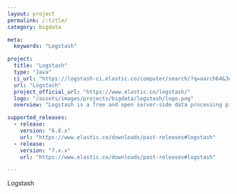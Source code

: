 ```yaml
---
layout: project
permalink: /:title/
category: bigdata

meta:
  keywords: "Logstash"

project:
  title: "Logstash"
  type: "Java"
  ci_url: "https://logstash-ci.elastic.co/computer/search/?q=aarch64&Jenkins-Crumb=fc179e0b76031b4d1ab62e53f5e30dd7d62a39f4e56bb94e8f1258b7fdfc9b48"
  url: "Logstash"
  project_official_url: "https://www.elastic.co/logstash/"
  logo: "/assets/images/projects/bigdata/logstash/logo.png"
  overview: "Logstash is a free and open server-side data processing pipeline that ingests data from a multitude of sources, transforms it, and then sends it to your favorite stash."

supported_releases:
  - release:
    version: "6.8.x"
    url: "https://www.elastic.co/downloads/past-releases#logstash"
  - release:
    version: "7.x.x"
    url: "https://www.elastic.co/downloads/past-releases#logstash"

---
```


<p>Logstash</p>
